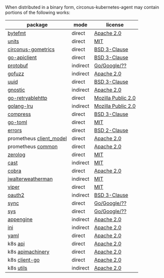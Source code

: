 When distributed in a binary form, circonus-kubernetes-agent may contain portions of the following works:

| package                               | mode   | license |
|---------------------------------------|--------|---------|
|[bytefmt](https://github.com/cloudfoundry/bytefmt)|direct|[Apache 2.0](https://github.com/cloudfoundry/bytefmt/blob/master/LICENSE)|
|[units](https://github.com/alecthomas/units)|direct|[MIT](https://github.com/alecthomas/units/blob/master/COPYING)|
|[circonus-gometrics](https://github.com/circonus-labs/circonus-gometrics)|direct|[BSD 3-Clause](https://github.com/circonus-labs/circonus-gometrics/blob/master/LICENSE)|
|[go-apiclient](https://github.com/circonus-labs/go-apiclient)|direct|[BSD 3-Clause](https://github.com/circonus-labs/go-apiclient/blob/master/LICENSE)|
|[protobuf](https://github.com/gogo/protobuf)|indirect|[Go/Google/??](https://github.com/gogo/protobuf/blob/master/LICENSE)|
|[gofuzz](https://github.com/google/gofuzz)|indirect|[Apache 2.0](https://github.com/google/gofuzz/blob/master/LICENSE)|
|[uuid](https://github.com/google/uuid)|direct|[BSD 3-Clause](https://github.com/google/uuid/blob/master/LICENSE)|
|[gnostic](https://github.com/googleapis/gnostic)|indirect|[Apache 2.0](https://github.com/google/gnostic/blob/master/LICENSE)|
|[go-retryablehttp](https://github.com/hashicorp/go-retryablehttp)|direct|[Mozilla Public 2.0](https://github.com/hashicorp/go-retryablehttp/blob/master/LICENSE)|
|[golang-lru](https://github.com/hashicorp/golang-lru)|indirect|[Mozilla Public 2.0](https://github.com/hashicorp/golang-lru/blob/master/LICENSE)|
|[compress](https://github.com/klauspost/compress)|direct|[BSD 3-Clause](https://github.com/klauspost/compress/blob/master/LICENSE)|
|[go-toml](https://github.com/pelletier/go-toml)|direct|[MIT](https://github.com/pelletier/go-toml/blob/master/LICENSE)|
|[errors](https://github.com/pkg/errors)|direct|[BSD 2-Clause](https://github.com/pkg/errors/blob/master/LICENSE)|
|prometheus [client_model](https://github.com/prometheus/client_model)|direct|[Apache 2.0](https://github.com/prometheus/client_model/blob/master/LICENSE)|
|prometheus [common](https://github.com/prometheus/common)|direct|[Apache 2.0](https://github.com/prometheus/common/blob/main/LICENSE)|
|[zerolog](https://github.com/rs/zerolog)|direct|[MIT](https://github.com/rs/zerolog/blob/master/LICENSE)|
|[cast](https://github.com/spf13/cast)|indirect|[MIT](https://github.com/spf13/cast/blob/master/LICENSE)|
|[cobra](https://github.com/spf13/cobra)|direct|[Apache 2.0](https://github.com/spf13/cobra/blob/master/LICENSE.txt)|
|[jwalterweatherman](https://github.com/spf13/jwalterweatherman)|indirect|[MIT](https://github.com/spf13/jwalterweatherman/blob/master/LICENSE)|
|[viper](https://github.com/spf13/viper)|direct|[MIT](https://github.com/spf13/viper/blob/master/LICENSE)|
|[oauth2](https://golang.org/x/oauth2)|indirect|[BSD 3-Clause](https://github.com/golang/oauth2/blob/master/LICENSE)|
|[sync](https://golang.org/x/sync)|direct|[Go/Google/??](https://github.com/golang/sync/blob/master/LICENSE)|
|[sys](https://golang.org/x/sys)|direct|[Go/Google/??](https://github.com/golang/sys/blob/master/LICENSE)|
|[appengine](https://google.golang.org/appengine)|indirect|[Apache 2.0](https://github.com/golang/appengine/blob/master/LICENSE)|
|[ini](https://gopkg.in/ini.v1)|indirect|[Apache 2.0](https://github.com/go-ini/ini/blob/v1.62.0/LICENSE)|
|[yaml](https://github.com/go-yaml/yaml)|direct|[Apache 2.0](https://github.com/go-yaml/yaml/blob/v2/LICENSE)|
|k8s [api](https://k8s.io/api)|direct|[Apache 2.0](https://github.com/kubernetes/kubernetes/blob/master/staging/src/k8s.io/api/LICENSE)|
|k8s [apimachinery](https://k8s.io/apimachinery)|direct|[Apache 2.0](https://github.com/kubernetes/kubernetes/blob/master/staging/src/k8s.io/apimachinery/LICENSE)|
|k8s [client-go](https://k8s.io/client-go)|direct|[Apache 2.0](https://github.com/kubernetes/client-go/blob/master/LICENSE)|
|k8s [utils](https://k8s.io/utils)|indirect|[Apache 2.0](https://github.com/kubernetes/utils/blob/master/LICENSE)|

